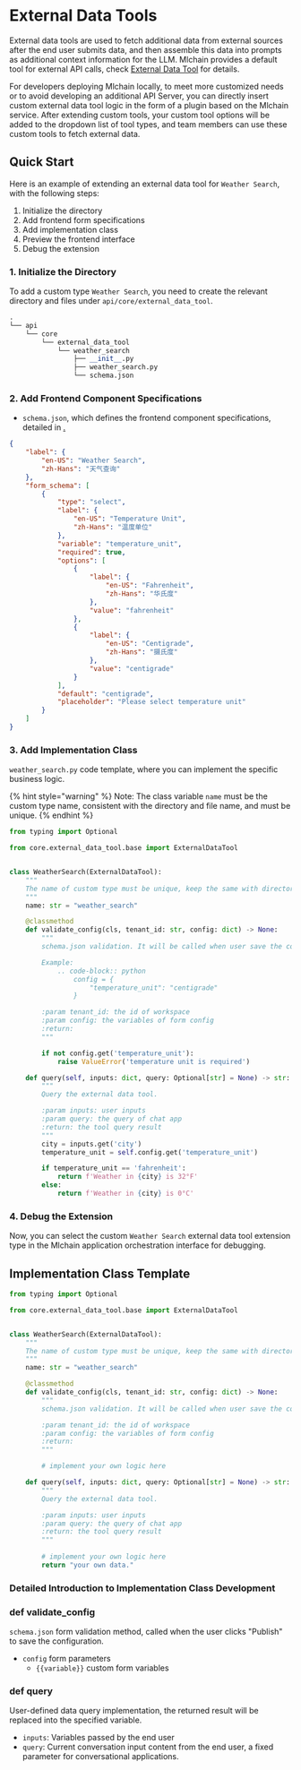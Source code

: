 # External Data Tools

External data tools are used to fetch additional data from external sources after the end user submits data, and then assemble this data into prompts as additional context information for the LLM. Mlchain provides a default tool for external API calls, check [External Data Tool](https://docs.mlchain.khulnasoft.com/guides/knowledge-base/external-data-tool) for details.

For developers deploying Mlchain locally, to meet more customized needs or to avoid developing an additional API Server, you can directly insert custom external data tool logic in the form of a plugin based on the Mlchain service. After extending custom tools, your custom tool options will be added to the dropdown list of tool types, and team members can use these custom tools to fetch external data.

## Quick Start

Here is an example of extending an external data tool for `Weather Search`, with the following steps:

1. Initialize the directory
2. Add frontend form specifications
3. Add implementation class
4. Preview the frontend interface
5. Debug the extension

### 1. **Initialize the Directory**

To add a custom type `Weather Search`, you need to create the relevant directory and files under `api/core/external_data_tool`.

```python
.
└── api
    └── core
        └── external_data_tool
            └── weather_search
                ├── __init__.py
                ├── weather_search.py
                └── schema.json
```

### 2. **Add Frontend Component Specifications**

* `schema.json`, which defines the frontend component specifications, detailed in [.](./ "mention")

```json
{
    "label": {
        "en-US": "Weather Search",
        "zh-Hans": "天气查询"
    },
    "form_schema": [
        {
            "type": "select",
            "label": {
                "en-US": "Temperature Unit",
                "zh-Hans": "温度单位"
            },
            "variable": "temperature_unit",
            "required": true,
            "options": [
                {
                    "label": {
                        "en-US": "Fahrenheit",
                        "zh-Hans": "华氏度"
                    },
                    "value": "fahrenheit"
                },
                {
                    "label": {
                        "en-US": "Centigrade",
                        "zh-Hans": "摄氏度"
                    },
                    "value": "centigrade"
                }
            ],
            "default": "centigrade",
            "placeholder": "Please select temperature unit"
        }
    ]
}
```

### 3. Add Implementation Class

`weather_search.py` code template, where you can implement the specific business logic.

{% hint style="warning" %}
Note: The class variable `name` must be the custom type name, consistent with the directory and file name, and must be unique.
{% endhint %}

```python
from typing import Optional

from core.external_data_tool.base import ExternalDataTool


class WeatherSearch(ExternalDataTool):
    """
    The name of custom type must be unique, keep the same with directory and file name.
    """
    name: str = "weather_search"

    @classmethod
    def validate_config(cls, tenant_id: str, config: dict) -> None:
        """
        schema.json validation. It will be called when user save the config.

        Example:
            .. code-block:: python
                config = {
                    "temperature_unit": "centigrade"
                }

        :param tenant_id: the id of workspace
        :param config: the variables of form config
        :return:
        """

        if not config.get('temperature_unit'):
            raise ValueError('temperature unit is required')

    def query(self, inputs: dict, query: Optional[str] = None) -> str:
        """
        Query the external data tool.

        :param inputs: user inputs
        :param query: the query of chat app
        :return: the tool query result
        """
        city = inputs.get('city')
        temperature_unit = self.config.get('temperature_unit')

        if temperature_unit == 'fahrenheit':
            return f'Weather in {city} is 32°F'
        else:
            return f'Weather in {city} is 0°C'
```

<!-- ### 4. **Preview the Frontend Interface**

Follow the above steps and run the service to see the newly added custom type. -->

<!-- ![](todo) -->

### 4. **Debug the Extension**

Now, you can select the custom `Weather Search` external data tool extension type in the Mlchain application orchestration interface for debugging.

## Implementation Class Template

```python
from typing import Optional

from core.external_data_tool.base import ExternalDataTool


class WeatherSearch(ExternalDataTool):
    """
    The name of custom type must be unique, keep the same with directory and file name.
    """
    name: str = "weather_search"

    @classmethod
    def validate_config(cls, tenant_id: str, config: dict) -> None:
        """
        schema.json validation. It will be called when user save the config.

        :param tenant_id: the id of workspace
        :param config: the variables of form config
        :return:
        """

        # implement your own logic here

    def query(self, inputs: dict, query: Optional[str] = None) -> str:
        """
        Query the external data tool.

        :param inputs: user inputs
        :param query: the query of chat app
        :return: the tool query result
        """
       
        # implement your own logic here
        return "your own data."
```

### Detailed Introduction to Implementation Class Development

### def validate_config

`schema.json` form validation method, called when the user clicks "Publish" to save the configuration.

* `config` form parameters
  * `{{variable}}` custom form variables

### def query

User-defined data query implementation, the returned result will be replaced into the specified variable.

* `inputs`: Variables passed by the end user
* `query`: Current conversation input content from the end user, a fixed parameter for conversational applications.